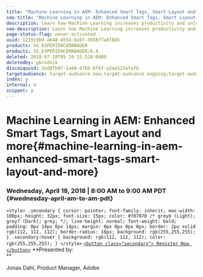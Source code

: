 ```yaml
---
title: "Machine Learning in AEM: Enhanced Smart Tags, Smart Layout and more"
seo-title: "Machine Learning in AEM: Enhanced Smart Tags, Smart Layout and more"
description: Learn how Machine Learning increases productivity and unlocks new use cases in AEM 6.4
seo-description: Learn how Machine Learning increases productivity and unlocks new use cases in AEM 6.4
page-status-flag: never-activated
uuid: 121919b9-a648-4554-8a97-3b56f7a6f845
products: SG_EXPERIENCEMANAGER
products: SG_EXPERIENCEMANAGER/6.4
deleted: 2018-07-18T05 29 15.528-0400
deletedby: gbrodnik
discoiquuid: 3ed0fb0f-2a48-4768-8f6f-a2ae523efafb
targetaudience: target-audience new;target-audience ongoing;target-audience upgrader
index: y
internal: n
snippet: y
---
```


# Machine Learning in AEM: Enhanced Smart Tags, Smart Layout and more{#machine-learning-in-aem-enhanced-smart-tags-smart-layout-and-more}

### Wednesday, April 18, 2018 | 8:00 AM to 9:00 AM PDT {#wednesday-april-am-to-am-pdt}

`<style> .secondary { cursor: pointer; font-family: inherit; max-width: 180px; height: 32px; font-size: 15px; color: #707070 /* grey8 (Light); grey7 (Dark); grey; */; line-height: normal; font-weight: bold; padding: 0px 14px 0px 14px; margin: 0px 8px 0px 0px; border: 2px solid rgb(112, 112, 112); border-radius: 16px; background: rgb(255,255,255); } .secondary:hover { background: rgb(112, 112, 112); color: rgb(255,255,255); } </style>` [ `<button class="secondary"> Register Now </button>`](https://www.meetup.com/AEM-Technologist-Group/events/249673995/) **Presented by:   
**

Jonas Dahl, Product Manager, Adobe

